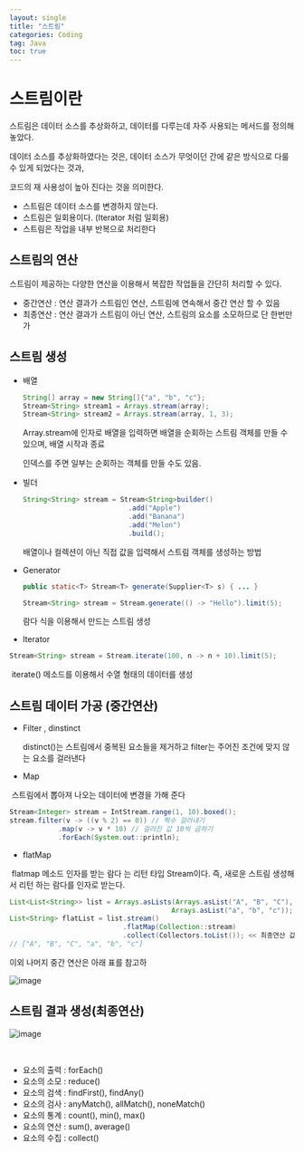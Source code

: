 ```yaml
---
layout: single
title: "스트림"
categories: Coding
tag: Java
toc: true
---
```


# 스트림이란

스트림은 데이터 소스를 추상화하고, 데이터를 다루는데 자주 사용되는 메서드를 정의해 놓았다. 

데이터 소스를 추상화하였다는 것은, 데이터 소스가 무엇이던 간에 같은 방식으로 다룰 수 있게 되었다는 것과,

코드의 재 사용성이 높아 진다는 것을 의미한다.

- 스트림은 데이터 소스를 변경하지 않는다.
- 스트림은 일회용이다. (Iterator 처럼 일회용)
- 스트림은 작업을 내부 반복으로 처리한다



## 스트림의 연산

스트림이 제공하는 다양한 연산을 이용해서 복잡한 작업들을 간단히 처리할 수 있다. 

- 중간연산 : 연산 결과가 스트림인 연산, 스트림에 연속해서 중간 연산 할 수 있음
- 최종연산 : 연산 결과가 스트림이 아닌 연산, 스트림의 요소를 소모하므로 단 한번만 가



## 스트림 생성

- 배열

  ```java
  String[] array = new String[]{"a", "b", "c"};
  Stream<String> stream1 = Arrays.stream(array);
  Stream<String> stream2 = Arrays.stream(array, 1, 3); 
  ```

  Array.stream에 인자로 배열을 입력하면 배열을 순회하는 스트림 객체를 만들 수 있으며, 배열 시작과 종료 

  인덱스를 주면 일부는 순회하는 객체를 만들 수도 있음.

- 빌더

  ```java
  String<String> stream = Stream<String>builder()
                            .add("Apple")
                            .add("Banana")
                            .add("Melon")
                            .build();
  
  ```

  배열이나 컬렉션이 아닌 직접 값을 입력해서 스트림 객체를 생성하는 방법

- Generator

  ```java
  public static<T> Stream<T> generate(Supplier<T> s) { ... }
  
  Stream<String> stream = Stream.generate(() -> "Hello").limit(5);
  
  ```

  람다 식을 이용해서 만드는 스트림 생성

- lterator

```java
Stream<String> stream = Stream.iterate(100, n -> n + 10).limit(5);
```

​		iterate() 메소드를 이용해서 수열 형태의 데이터를 생성

## 스트림 데이터 가공 (중간연산)

- Filter , dinstinct

  distinct()는 스트림에서 중복된 요소들을 제거하고 filter는 주어진 조건에 맞지 않는 요소를 걸러낸다

- Map

​		스트림에서 뽑아져 나오는 데이터에 변경을 가해 준다

```java
Stream<Integer> stream = IntStream.range(1, 10).boxed();
stream.filter(v -> ((v % 2) == 0)) // 짝수 걸러내기
            .map(v -> v * 10) // 걸러진 값 10씩 곱하기
            .forEach(System.out::println);
```

- flatMap

​		flatmap 메소드 인자를 받는 람다 는 리턴 타입 Stream이다. 즉, 새로운 스트림 생성해서  리턴 하는 람다를 인자로 받는다.

```java
List<List<String>> list = Arrays.asLists(Arrays.asList("A", "B", "C"),
                                        Arrays.asList("a", "b", "c"));
List<String> flatList = list.stream()
                            .flatMap(Collection::stream)
                            .collect(Collectors.toList()); << 최종연산 값을 변경하여 또다른 컬랙션 생성
// ["A", "B", "C", "a", "b", "c"]

```

이외 나머지 중간 연산은 아래 표를 참고하

![image](https://user-images.githubusercontent.com/57219160/136488455-4d84517d-7156-4bb3-bcce-c583e0c0e34c.png)



## 스트림 결과 생성(최종연산)

![image](https://user-images.githubusercontent.com/57219160/136488889-5b853ffe-34b3-4d97-b13b-c2ce18517edf.png)

​	

- 요소의 출력 : forEach()
- 요소의 소모 : reduce()
- 요소의 검색 : findFirst(), findAny()
- 요소의 검사 : anyMatch(), allMatch(), noneMatch()
- 요소의 통계 : count(), min(), max()
- 요소의 연산 : sum(), average()
- 요소의 수집 : collect()

